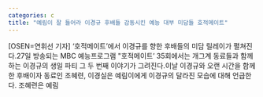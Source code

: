 ```yaml
---
categories: c
title: "예림이 잘 들어라 이경규 후배들 감동시킨 예능 대부 미담들 호적메이트"
---
```

[OSEN=연휘선 기자] ‘호적메이트’에서 이경규를 향한 후배들의 미담 릴레이가 펼쳐진다.27일 방송되는 MBC 예능프로그램 "호적메이트’ 35회에서는 개그계 동료들과 함께하는 이경규의 생일 파티 그 두 번째 이야기가 그려진다.이날 이경규와 오랜 시간을 함께한 후배이자 동료인 조혜련, 이경실은 예림이에게 이경규의 달라진 모습에 대해 언급한다. 조혜련은 예림